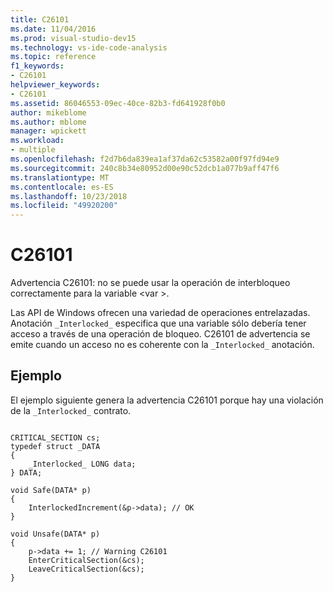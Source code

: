 ```yaml
---
title: C26101
ms.date: 11/04/2016
ms.prod: visual-studio-dev15
ms.technology: vs-ide-code-analysis
ms.topic: reference
f1_keywords:
- C26101
helpviewer_keywords:
- C26101
ms.assetid: 86046553-09ec-40ce-82b3-fd641928f0b0
author: mikeblome
ms.author: mblome
manager: wpickett
ms.workload:
- multiple
ms.openlocfilehash: f2d7b6da839ea1af37da62c53582a00f97fd94e9
ms.sourcegitcommit: 240c8b34e80952d00e90c52dcb1a077b9aff47f6
ms.translationtype: MT
ms.contentlocale: es-ES
ms.lasthandoff: 10/23/2018
ms.locfileid: "49920200"
---
```

# <a name="c26101"></a>C26101
Advertencia C26101: no se puede usar la operación de interbloqueo correctamente para la variable \<var >.

 Las API de Windows ofrecen una variedad de operaciones entrelazadas. Anotación `_Interlocked_` especifica que una variable sólo debería tener acceso a través de una operación de bloqueo. C26101 de advertencia se emite cuando un acceso no es coherente con la `_Interlocked_` anotación.

## <a name="example"></a>Ejemplo
 El ejemplo siguiente genera la advertencia C26101 porque hay una violación de la `_Interlocked_` contrato.

```

CRITICAL_SECTION cs;
typedef struct _DATA
{
    _Interlocked_ LONG data;
} DATA;

void Safe(DATA* p)
{
    InterlockedIncrement(&p->data); // OK
}

void Unsafe(DATA* p)
{
    p->data += 1; // Warning C26101
    EnterCriticalSection(&cs);
    LeaveCriticalSection(&cs);
}
```